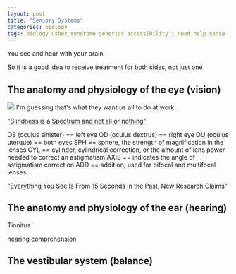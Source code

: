 ```yaml
---
layout: post
title: "Sensory Systems"
categories: biology
tags: biology usher_syndrome genetics accessibility i_need_help sense
---
```


You see and hear with your brain

So it is a good idea to receive treatment for both sides, not just one

## The anatomy and physiology of the eye (vision)

<img src="https://github.com/sif/sif/raw/main/files/post_files/big-monitor-big-brain.gif" />
I'm guessing that's what they want us all to do at work.

["Blindness is a Spectrum and not all or nothing"](https://www.youtube.com/shorts/tjDmdaDhoVo)



OS (oculus sinister) == left eye
OD (oculus dextrus) == right eye
OU (oculus uterque) == both eyes
SPH == sphere, the strength of magnification in the lenses
CYL == cylinder, cylindrical correction, or the amount of lens power needed to correct an astigmatism
AXIS == indicates the angle of astigmatism correction
ADD == addition, used for bifocal and multifocal lenses



["Everything You See Is From 15 Seconds in the Past, New Research Claims"](https://www.popularmechanics.com/science/a39702020/vision-15-seconds-in-the-past-preview/)



## The anatomy and physiology of the ear (hearing)



Tinnitus



hearing comprehension



## The vestibular system (balance)


